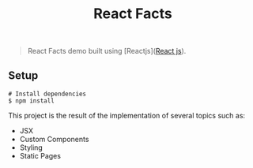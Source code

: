 <h1 align="center">React Facts</h1>
<br>

> React Facts demo built using [Reactjs]([React js](https://github.com/facebook/react)).

## Setup

```
# Install dependencies
$ npm install
```

This project is the result of the implementation of several topics such as:
- JSX
- Custom Components
- Styling
- Static Pages

